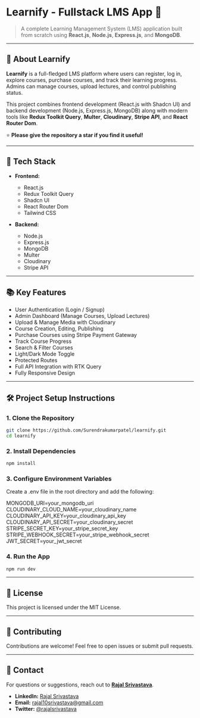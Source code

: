 # Learnify - Fullstack LMS App 🚀

> A complete Learning Management System (LMS) application built from scratch using **React.js**, **Node.js**, **Express.js**, and **MongoDB**.  

---

## 🌟 About Learnify

**Learnify** is a full-fledged LMS platform where users can register, log in, explore courses, purchase courses, and track their learning progress. Admins can manage courses, upload lectures, and control publishing status.

This project combines frontend development (React.js with Shadcn UI) and backend development (Node.js, Express.js, MongoDB) along with modern tools like **Redux Toolkit Query**, **Multer**, **Cloudinary**, **Stripe API**, and **React Router Dom**.

⭐ **Please give the repository a star if you find it useful!**

---

## 🚀 Tech Stack

- **Frontend:**
  - React.js
  - Redux Toolkit Query
  - Shadcn UI
  - React Router Dom
  - Tailwind CSS

- **Backend:**
  - Node.js
  - Express.js
  - MongoDB
  - Multer
  - Cloudinary
  - Stripe API

---

## 📚 Key Features

- User Authentication (Login / Signup)
- Admin Dashboard (Manage Courses, Upload Lectures)
- Upload & Manage Media with Cloudinary
- Course Creation, Editing, Publishing
- Purchase Courses using Stripe Payment Gateway
- Track Course Progress
- Search & Filter Courses
- Light/Dark Mode Toggle
- Protected Routes
- Full API Integration with RTK Query
- Fully Responsive Design

---

## 🛠️ Project Setup Instructions

### 1. Clone the Repository

```bash
git clone https://github.com/Surendrakumarpatel/learnify.git
cd learnify
```

### 2. Install Dependencies

```bash
npm install
```

### 3. Configure Environment Variables
Create a .env file in the root directory and add the following:

MONGODB_URI=your_mongodb_uri
CLOUDINARY_CLOUD_NAME=your_cloudinary_name
CLOUDINARY_API_KEY=your_cloudinary_api_key
CLOUDINARY_API_SECRET=your_cloudinary_secret
STRIPE_SECRET_KEY=your_stripe_secret_key
STRIPE_WEBHOOK_SECRET=your_stripe_webhook_secret
JWT_SECRET=your_jwt_secret

### 4. Run the App
```bash
npm run dev
```

---

## 📜 License
This project is licensed under the MIT License.

---

## 🙌 Contributing
Contributions are welcome! Feel free to open issues or submit pull requests.

---

## 📧 Contact
For questions or suggestions, reach out to **[Rajal Srivastava](https://github.com/rajalsrivastava)**.

- **LinkedIn:** [Rajal Srivastava](https://www.linkedin.com/in/rajalsrivastava)
- **Email:** [rajal10srivastava@gmail.com](mailto:rajal10srivastava@gmail.com)
- **Twitter:** [@rajalsrivastava](https://twitter.com/rajalsrivastava)

